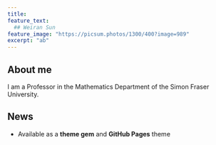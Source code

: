 ```yaml
---
title:
feature_text: 
  ## Weiran Sun
feature_image: "https://picsum.photos/1300/400?image=989"
excerpt: "ab"
---
```


## About me

I am a Professor in the Mathematics Department of the Simon Fraser University.

## News

- Available as a **theme gem** and **GitHub Pages** theme
